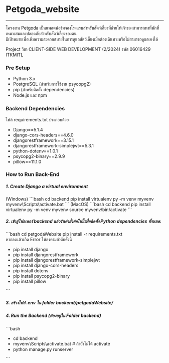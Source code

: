 <h1>Petgoda_website</h1>
<hr>
<p>
  โครงงาน Petgoda เป็นแพลตฟอร์มจองโรงแรมสำหรับสัตว์เลี้ยงที่ช่วยให้เจ้าของสามารถหาที่พักที่เหมาะสมและปลอดภัยสำหรับสัตว์เลี้ยงของตน <br>
  มีเป้าหมายเพื่อเพิ่มความสะดวกสบายในการดูแลสัตว์เลี้ยงเมื่อต้องเดินทางหรือไม่สามารถดูแลเองได้
</p>
<p>Project วิชา CLIENT-SIDE WEB DEVELOPMENT (2/2024) รหัส 06016429 ITKMITL</p>

<h3>Pre Setup</h3>
<ul>
  <li>Python 3.x</li>
  <li>PostgreSQL (สำหรับการใช้งาน psycopg2)</li>
  <li>pip (สำหรับติดตั้ง dependencies)</li>
  <li>Node.js และ npm</li>
</ul>

<h3>Backend Dependencies</h3>
<p>ไฟล์ requirements.txt ประกอบด้วย</p>
<ul>
  <li>Django==5.1.4</li>
  <li>django-cors-headers==4.6.0</li>
  <li>djangorestframework==3.15.1</li>
  <li>djangorestframework-simplejwt==5.3.1</li>
  <li>python-dotenv==1.0.1</li>
  <li>psycopg2-binary==2.9.9</li>
  <li>pillow==11.1.0</li>
</ul>

<h3>How to Run Back-End</h3>
<h5>1. Create Django a virtual environment</h5>
(Windows)
```bash
cd backend
pip install virtualenv
py -m venv myvenv
myvenv\Scripts\activate.bat
```
(MacOS)
```bash
cd backend
pip install virtualenv
py -m venv myvenv
source myvenv/bin/activate
```
<h5>2. เข้าสู่โฟลเดอร์ backend แล้วรันคำสั่งต่อไปนี้เพื่อติดตั้ง Python dependencies ทั้งหมด:</h5>
```bash
cd petgodaWebsite
pip install -r requirements.txt<br>
หากลงแล้วเกิด Error ให้ลงตามลำดับดังนี้<br>
<ul>
<li>pip install django</li>
<li>pip install djangorestframework</li>
<li>pip install djangorestframework-simplejwt</li>
<li>pip install django-cors-headers</li>
<li>pip install dotenv</li>
<li>pip install psycopg2-binary</li>
<li>pip install pillow</li>
</ul>
```
<h5>3. สร้างไฟล์ .env ใน folder backend/petgodaWebsite/</h5>
<h5>4. Run the Backend (ต้องอยู่ใน Folder backend)</h5>
```bash
<ul>
  <li>cd backend</li>
  <li>myvenv\Scripts\activate.bat # ถ้ายังไม่ได้ activate</li>
  <li>python manage.py runserver</li>
</ul>
```
